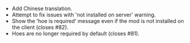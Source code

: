 - Add Chinese translation.
- Attempt to fix issues with 'not installed on server' warning.
- Show the 'hoe is required' message even if the mod is not installed on the client (closes #82).
- Hoes are no longer required by default (closes #81).